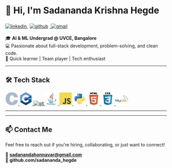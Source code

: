 # 👋 Hi, I'm Sadananda Krishna Hegde

<a href="https://www.linkedin.com/in/sadananda-hegde/" target="_blank" rel="noreferrer">
  <img src="https://cdn.jsdelivr.net/gh/devicons/devicon/icons/linkedin/linkedin-original.svg" alt="linkedin" width="20" height="20"/>
</a>

<a href="https://github.com/sadananda_hegde" target="_blank" rel="noreferrer">
  <img src="https://img.icons8.com/ios-filled/50/000000/github.png" alt="github" width="20" height="20" style="background-color:white; padding:5px; border-radius:5px;"/>
</a>




<a href="mailto:sadanandahonnavar@gmail.com" target="_blank" rel="noreferrer">
  <img src="https://ssl.gstatic.com/ui/v1/icons/mail/rfr/gmail.ico" alt="gmail" width="20" height="20"/>
</a>


🎓 **AI & ML Undergrad @ UVCE, Bangalore**  
💻 Passionate about full-stack development, problem-solving, and clean code.  
🚀 Quick learner | Team player | Tech enthusiast

---

## 🛠️ Tech Stack

<a href="https://www.cprogramming.com/" target="_blank" rel="noreferrer">
  <img src="https://raw.githubusercontent.com/devicons/devicon/master/icons/c/c-original.svg" alt="c" width="40" height="40"/>
</a>

<a href="https://www.w3schools.com/cpp/" target="_blank" rel="noreferrer">
  <img src="https://raw.githubusercontent.com/devicons/devicon/master/icons/cplusplus/cplusplus-original.svg" alt="cplusplus" width="40" height="40"/>
</a>
<a href="https://git-scm.com/" target="_blank" rel="noreferrer">
  <img src="https://www.vectorlogo.zone/logos/git-scm/git-scm-icon.svg" alt="git" width="40" height="40"/>
</a>
<a href="https://www.java.com" target="_blank" rel="noreferrer">
  <img src="https://raw.githubusercontent.com/devicons/devicon/master/icons/java/java-original.svg" alt="java" width="40" height="40"/>
</a>

<a href="https://developer.mozilla.org/en-US/docs/Web/JavaScript" target="_blank" rel="noreferrer">
  <img src="https://raw.githubusercontent.com/devicons/devicon/master/icons/javascript/javascript-original.svg" alt="javascript" width="40" height="40"/>
</a>
<a href="https://www.python.org" target="_blank" rel="noreferrer">
  <img src="https://raw.githubusercontent.com/devicons/devicon/master/icons/python/python-original.svg" alt="python" width="40" height="40"/>
</a>

<a href="https://www.w3.org/html/" target="_blank" rel="noreferrer">
  <img src="https://raw.githubusercontent.com/devicons/devicon/master/icons/html5/html5-original-wordmark.svg" alt="html5" width="40" height="40"/>
</a>

<a href="https://www.w3schools.com/css/" target="_blank" rel="noreferrer">
  <img src="https://raw.githubusercontent.com/devicons/devicon/master/icons/css3/css3-original-wordmark.svg" alt="css3" width="40" height="40"/>
</a>

<a href="https://www.mysql.com/" target="_blank" rel="noreferrer">
  <img src="https://raw.githubusercontent.com/devicons/devicon/master/icons/mysql/mysql-original-wordmark.svg" alt="mysql" width="40" height="40"/>
</a>

---


---

## 📫 Contact Me

Feel free to reach out if you're hiring, collaborating, or just want to connect!

📧 **sadanandahonnavar@gmail.com**  
🐙 **github.com/sadananda_hegde**
